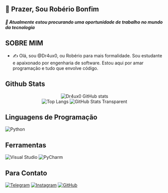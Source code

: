 ## 👋 Prazer, Sou Robério Bonfim

##### 🌟 Atualmente estou procurando uma oportunidade de trabalho no mundo da tecnologia

## SOBRE MIM
* ✍ Olá, sou @Dr4ux0, ou Robério para mais formalidade. Sou estudante e apaixonado por engenharia de software. 
Estou aqui por amar programação e tudo que envolve código.

## Github Stats

<div align="center">
  <!-- GitHub Stats com tema "radical" -->
  <img src="https://github-readme-stats.vercel.app/api?username=Dr4ux0&show_icons=true&theme=radical" alt="Dr4ux0 GitHub stats">
</div>

<div align="center">
  <!-- Top Languages com tema "radical" -->
  <img src="https://github-readme-stats-git-masterrstaa-rickstaa.vercel.app/api/top-langs/?username=Dr4ux0&layout=donut&bg_color=353D41&border_color=123547&title_color=EB9326&text_color=FFF&theme=radical" alt="Top Langs">
  
  <!-- GitHub Stats transparente (não é possível aplicar o tema radical aqui) -->
  <img src="https://github-readme-stats.vercel.app/api?username=Dr4ux0&show_icons=true&theme=radical&hide_title=true&hide=stars&rank_icon=github" alt="GitHub Stats Transparent">
</div>

## Linguagens de Programação
![Python](https://img.shields.io/badge/python-3670A0?style=for-the-badge&logo=python&logoColor=ffdd54)

## Ferramentas
![Visual Studio](https://img.shields.io/badge/Visual%20Studio-5C2D91.svg?style=for-the-badge&logo=visual-studio&logoColor=white)
![PyCharm](https://img.shields.io/badge/pycharm-143?style=for-the-badge&logo=pycharm&logoColor=black&color=black&labelColor=green)

## Para Contato
[![Telegram](https://img.shields.io/badge/Telegram-2CA5E0?style=for-the-badge&logo=telegram&logoColor=white)](https://t.me/Dr4ux0)
[![Instagram](https://img.shields.io/badge/Instagram-E4405F?style=for-the-badge&logo=instagram&logoColor=white)](https://www.instagram.com/_beriooliver)
[![GitHub](https://img.shields.io/badge/github-%23121011.svg?style=for-the-badge&logo=github&logoColor=white)](https://github.com/Dr4ux0)
